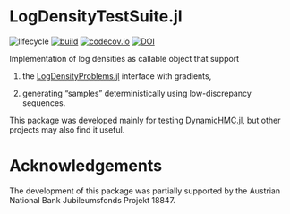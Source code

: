 # LogDensityTestSuite.jl

![lifecycle](https://img.shields.io/badge/lifecycle-maturing-blue.svg)
[![build](https://github.com/tpapp/LogDensityTestSuite.jl/workflows/CI/badge.svg)](https://github.com/tpapp/LogDensityTestSuite.jl/actions?query=workflow%3ACI)
[![codecov.io](http://codecov.io/github/tpapp/LogDensityTestSuite.jl/coverage.svg?branch=master)](http://codecov.io/github/tpapp/LogDensityTestSuite.jl?branch=master)
[![DOI](https://zenodo.org/badge/199613252.svg)](https://zenodo.org/badge/latestdoi/199613252)

Implementation of log densities as callable object that support

1. the [LogDensityProblems.jl](https://github.com/tpapp/LogDensityProblems.jl) interface with gradients,

2. generating “samples” deterministically using low-discrepancy sequences.

This package was developed mainly for testing [DynamicHMC.jl](https://github.com/tpapp/DynamicHMC.jl/), but other projects may also find it useful.

# Acknowledgements

The development of this package was partially supported by the Austrian National Bank Jubileumsfonds Projekt 18847.
